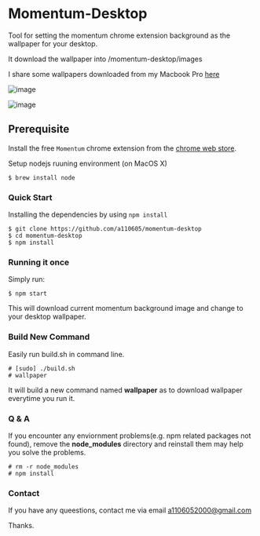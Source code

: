 # Momentum-Desktop
Tool for setting the momentum chrome extension background as the wallpaper for your desktop.

It download the wallpaper into /momentum-desktop/images

I share some wallpapers downloaded from my Macbook Pro [here](https://www.dropbox.com/sh/s160oh26f7j0kl7/AAAGv1n_ArtrTeFhRm6iZRqDa?dl=0) 

![image](https://github.com/a110605/momentum-desktop/blob/master/screenshot/2.png)

![image](https://github.com/a110605/momentum-desktop/blob/master/screenshot/1.png)

## Prerequisite
Install the free `Momentum` chrome extension from the [chrome web store](https://chrome.google.com/webstore/detail/momentum/laookkfknpbbblfpciffpaejjkokdgca?hl=en).

Setup nodejs ruuning environment (on MacOS X)
```
$ brew install node
```

### Quick Start
Installing the dependencies by using `npm install`
```
$ git clone https://github.com/a110605/momentum-desktop
$ cd momentum-desktop
$ npm install
```

### Running it once
Simply run:
```
$ npm start
```
This will download current momentum background image and change to your desktop wallpaper.

### Build New Command

Easily run build.sh in command line.

```
# [sudo] ./build.sh
# wallpaper
```
It will build a new command named **wallpaper** as to download wallpaper everytime you run it.

### Q & A

If you encounter any enviornment problems(e.g. npm related packages not found), remove the **node_modules** directory and reinstall them may help you solve the problems.

```
# rm -r node_modules
# npm install
```

### Contact
If you have any queestions, contact me via email [a1106052000@gmail.com](a1106052000@gmail.com)

Thanks.
